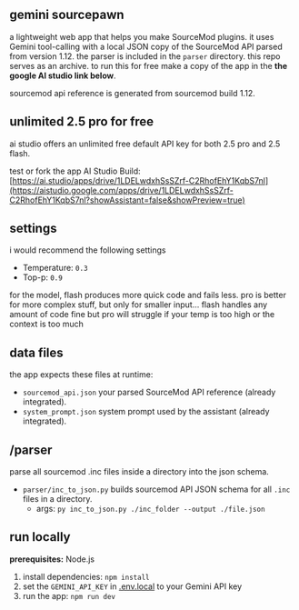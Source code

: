 ## gemini sourcepawn

a lightweight web app that helps you make SourceMod plugins. it uses Gemini tool-calling with a local JSON copy of the SourceMod API parsed from version 1.12. the parser is included in the `parser` directory. this repo serves as an archive. to run this for free make a copy of the app in the **the google AI studio link below**.  

sourcemod api reference is generated from sourcemod build 1.12.

## unlimited 2.5 pro for free

ai studio offers an unlimited free default API key for both 2.5 pro and 2.5 flash.

test or fork the app AI Studio Build: [https://ai.studio/apps/drive/1LDELwdxhSsSZrf-C2RhofEhY1KqbS7nl](https://aistudio.google.com/apps/drive/1LDELwdxhSsSZrf-C2RhofEhY1KqbS7nl?showAssistant=false&showPreview=true)

## settings

i would recommend the following settings

  - Temperature: `0.3`
  - Top-p: `0.9`

for the model, flash produces more quick code and fails less. pro is better for more complex stuff, but only for smaller input... flash handles any amount of code fine but pro will struggle if your temp is too high or the context is too much

## data files

the app expects these files at runtime:

* `sourcemod_api.json` your parsed SourceMod API reference (already integrated).
* `system_prompt.json` system prompt used by the assistant (already integrated).

## /parser

parse all sourcemod .inc files inside a directory into the json schema.

* `parser/inc_to_json.py` builds sourcemod API JSON schema for all `.inc` files in a directory.
    - args: `py inc_to_json.py ./inc_folder --output ./file.json`


## run locally

**prerequisites:**  Node.js

1. install dependencies:
   `npm install`
2. set the `GEMINI_API_KEY` in [.env.local](.env.local) to your Gemini API key
3. run the app:
   `npm run dev`
